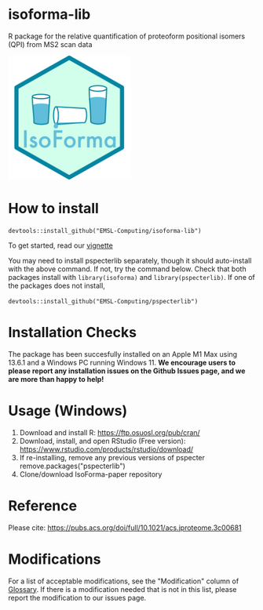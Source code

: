# isoforma-lib

R package for the relative quantification of proteoform positional isomers (QPI) from MS2 scan data

<img src="IsoForma_Logo.png" alt="IsoForma_Logo" style="width:250px"/>

# How to install 
`devtools::install_github("EMSL-Computing/isoforma-lib")`

To get started, read our [vignette](https://emsl-computing.github.io/isoforma-lib/)

You may need to install pspecterlib separately, though it should auto-install
with the above command. If not, try the command below. Check that both packages 
install with `library(isoforma)` and `library(pspecterlib)`. If one of the 
packages does not install, 

`devtools::install_github("EMSL-Computing/pspecterlib")`

# Installation Checks

The package has been succesfully installed on an Apple M1 Max using 13.6.1 and a Windows PC running Windows 11. **We encourage users to please report any installation issues on the Github Issues page, and we are more than happy to help!**

# Usage (Windows)

1. Download and install R: https://ftp.osuosl.org/pub/cran/
2. Download, install, and open RStudio (Free version): https://www.rstudio.com/products/rstudio/download/
3. If re-installing, remove any previous versions of pspecter
	remove.packages("pspecterlib")
4. Clone/download IsoForma-paper repository

# Reference

Please cite: https://pubs.acs.org/doi/full/10.1021/acs.jproteome.3c00681

# Modifications

For a list of acceptable modifications, see the "Modification" column of [Glossary](https://github.com/EMSL-Computing/isoforma-lib/blob/david_develop/inst/extdata/Unimod_v20220602.csv). If there is a modification needed that is not in this list, please report the modification to our issues page. 
